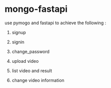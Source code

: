 # mongo-fastapi
use pymogo and fastapi to achieve the following :

1. signup

2. signin

3. change_password

4. upload video

5. list video and result

6. change video information
